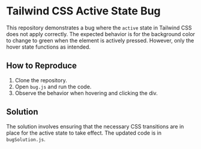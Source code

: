 # Tailwind CSS Active State Bug
This repository demonstrates a bug where the `active` state in Tailwind CSS does not apply correctly.  The expected behavior is for the background color to change to green when the element is actively pressed. However, only the hover state functions as intended.

## How to Reproduce
1. Clone the repository.
2. Open `bug.js` and run the code.
3. Observe the behavior when hovering and clicking the div.

## Solution
The solution involves ensuring that the necessary CSS transitions are in place for the active state to take effect. The updated code is in `bugSolution.js`.